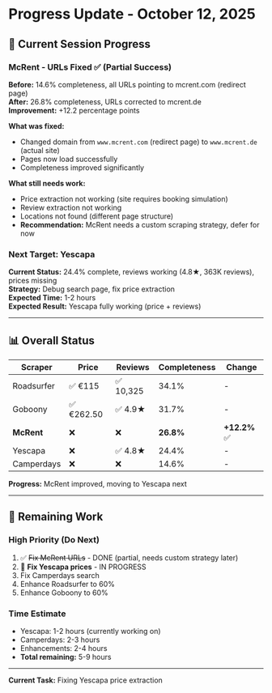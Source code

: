 # Progress Update - October 12, 2025

## 🎯 Current Session Progress

### McRent - URLs Fixed ✅ (Partial Success)
**Before:** 14.6% completeness, all URLs pointing to mcrent.com (redirect page)  
**After:** 26.8% completeness, URLs corrected to mcrent.de  
**Improvement:** +12.2 percentage points

**What was fixed:**
- Changed domain from `www.mcrent.com` (redirect page) to `www.mcrent.de` (actual site)
- Pages now load successfully
- Completeness improved significantly

**What still needs work:**
- Price extraction not working (site requires booking simulation)
- Review extraction not working
- Locations not found (different page structure)
- **Recommendation:** McRent needs a custom scraping strategy, defer for now

### Next Target: Yescapa
**Current Status:** 24.4% complete, reviews working (4.8★, 363K reviews), prices missing  
**Strategy:** Debug search page, fix price extraction  
**Expected Time:** 1-2 hours  
**Expected Result:** Yescapa fully working (price + reviews)

---

## 📊 Overall Status

| Scraper | Price | Reviews | Completeness | Change |
|---------|-------|---------|--------------|--------|
| Roadsurfer | ✅ €115 | ✅ 10,325 | 34.1% | - |
| Goboony | ✅ €262.50 | ✅ 4.9★ | 31.7% | - |
| **McRent** | ❌ | ❌ | **26.8%** | **+12.2%** ✅ |
| Yescapa | ❌ | ✅ 4.8★ | 24.4% | - |
| Camperdays | ❌ | ❌ | 14.6% | - |

**Progress:** McRent improved, moving to Yescapa next

---

## 🎯 Remaining Work

### High Priority (Do Next)
1. ✅ ~~Fix McRent URLs~~ - DONE (partial, needs custom strategy later)
2. 🔄 **Fix Yescapa prices** - IN PROGRESS
3. Fix Camperdays search
4. Enhance Roadsurfer to 60%
5. Enhance Goboony to 60%

### Time Estimate
- Yescapa: 1-2 hours (currently working on)
- Camperdays: 2-3 hours
- Enhancements: 2-4 hours
- **Total remaining:** 5-9 hours

---

**Current Task:** Fixing Yescapa price extraction


